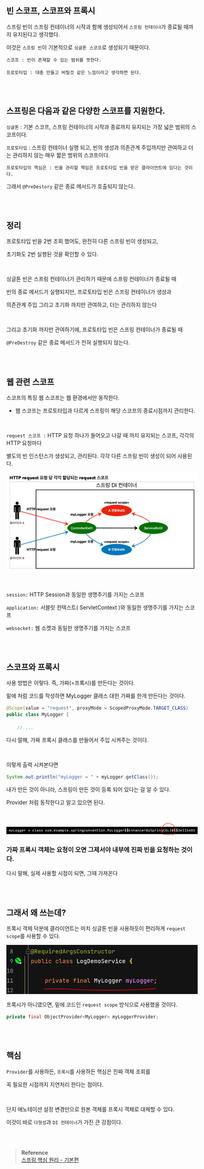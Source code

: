 ## 빈 스코프, 스코프와 프록시



스프링 빈이 스프링 컨테이너의 시작과 함께 생성되어서 `스프링 컨테이너`가 종료될 때까지 유지된다고 생각했다. 

이것은 `스프링 빈`이 기본적으로 `싱글톤 스코프`로 생성되기 때문이다.

```
스코프 : 빈이 존재할 수 있는 범위를 뜻한다.

프로토타입 : 대충 만들고 버릴것 같은 느낌이라고 생각하면 된다.
```

<br/><br/>

## 스프링은 다음과 같은 다양한 스코프를 지원한다.

`싱글톤` : 기본 스코프, 스프링 컨테이너의 시작과 종료까지 유지되는 가장 넓은 범위의 스코프이다.

`프로토타입` : 스프링 컨테이너 실행 되고, 빈의 생성과 의존관계 주입까지만 관여하고
더는 관리하지 않는 매우 짧은 범위의 스코프이다.

```
프로토타입의 핵심은 : 빈을 관리할 책임은 프로토타입 빈을 받은 클라이언트에 있다는 것이다.
```

그래서 `@PreDestory` 같은 종료 메서드가 호출되지 않는다.

<br/><br/>

## 정리

프로토타입 빈을 2번 조회 했어도, 완전히 다른 스프링 빈이 생성되고, 

초기화도 2번 실행된 것을 확인할 수 있다.

<br/>

싱글톤 빈은 스프링 컨테이너가 관리하기 때문에 스프링 컨테이너가 종료될 때 

빈의 종료 메서드가 실행되지만, 프로토타입 빈은 스프링 컨테이너가 생성과 

의존관계 주입 그리고 초기화 까지만 관여하고,
더는 관리하지 않는다

<br/>

그리고 초기화 까지만 관여하기에, 프로토타입 빈은 스프링 컨테이너가 종료될 때 

`@PreDestroy` 같은 종료 메서드가 전혀 실행되지 않는다.

<br/><br/>

## 웹 관련 스코프

스코프의 특징 웹 스코프는 웹 환경에서만 동작한다.

- 웹 스코프는 프로토타입과 다르게 스프링이 해당 스코프의 종료시점까지 관리한다.

<br/>

`request 스코프 :` HTTP 요청 하나가 들어오고 나갈 때 까지 유지되는 스코프, 각각의 HTTP 요청마다 

별도의 빈 인스턴스가 생성되고, 관리된다. 각각 다른 스프링 빈이 생성이 되어 사용된다.

![이미지](/programming/img/입문38.PNG)

<br/>

`session:` HTTP Session과 동일한 생명주기를 가지는 스코프

`application:` 서블릿 컨텍스트( ServletContext )와 동일한 생명주기를 가지는 스코프

`websocket:` 웹 소켓과 동일한 생명주기를 가지는 스코프

<br/><br/>

## 스코프와 프록시

사용 방법은 이렇다. 즉, 가짜(=프록시)를 만든다는 것이다.

밑에 처럼 코드를 작성하면 MyLogger 클래스 대한 가짜를 한개 만든다는 것이다.

```java
@Scope(value = "request", proxyMode = ScopedProxyMode.TARGET_CLASS)
public class MyLogger {

    // ... 
```

다시 말해, 가짜 프록시 클래스를 만들어서 주입 시켜주는 것이다.

<br/>

이렇게 출력 시켜본다면 

```java
System.out.println("myLogger = " + myLogger.getClass());
```

내가 만든 것이 아니라, 스프링이 만든 것이 등록 되어 있다는 걸 알 수 있다.



Provider 처럼 동작한다고 알고 있으면 된다.

<br/>

![이미지](/programming/img/입문39.PNG)

### 가짜 프록시 객체는 요청이 오면 그제서야 내부에 진짜 빈을 요청하는 것이다.

다시 말해, 실제 사용할 시점이 되면, 그때 가져온다

<br/><br/>

## 그래서 왜 쓰는데?

프록시 객체 덕분에 클라이언트는 마치 싱글톤 빈을 사용하듯이 편리하게 `request scope`를 사용할 수 있다.

![이미지](/programming/img/입문40.PNG)

프록시가 아니였으면, 밑에 코드인 `request scope` 방식으로 사용했을 것이다.

```java
private final ObjectProvider<MyLogger> myLoggerProvider;
```

<br/><br/>

## 핵심

`Provider`를 사용하든, `프록시`를 사용하든 핵심은 진짜 객체 조회를 

꼭 필요한 시점까지 지연처리 한다는 점이다.

<br/>

단지 애노테이션 설정 변경만으로 원본 객체를 프록시 객체로 대체할 수 있다. 

이것이 바로 `다형성`과 `DI 컨테이너`가 가진 큰 강점이다.

<br/><br/>


>**Reference** <br/>[스프링 핵심 원리 - 기본편](https://www.inflearn.com/course/%EC%8A%A4%ED%94%84%EB%A7%81-%ED%95%B5%EC%8B%AC-%EC%9B%90%EB%A6%AC-%EA%B8%B0%EB%B3%B8%ED%8E%B8?utm_source=google&utm_medium=cpc&utm_campaign=04.general_backend&utm_content=spring&utm_term=%EC%8A%A4%ED%94%84%EB%A7%81%20%EC%9E%85%EB%AC%B8&gclid=CjwKCAiAjPyfBhBMEiwAB2CCImohok2YrQ2tRdhqfr3cZvKqkIJOHUJ36u6s1-7C9X1gzZIapTvOtxoCangQAvD_BwE)
